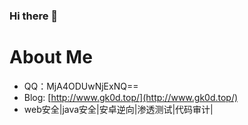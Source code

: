 ### Hi there 👋

<!--
**gk0d/gk0d** is a ✨ _special_ ✨ repository because its `README.md` (this file) appears on your GitHub profile.

Here are some ideas to get you started:

- 🔭 I’m currently working on ...
- 🌱 I’m currently learning ...
- 👯 I’m looking to collaborate on ...
- 🤔 I’m looking for help with ...
- 💬 Ask me about ...
- 📫 How to reach me: ...
- 😄 Pronouns: ...
- ⚡ Fun fact: ...
-->
# About Me
- QQ：MjA4ODUwNjExNQ==
- Blog: [http://www.gk0d.top/](http://www.gk0d.top/)
- web安全|java安全|安卓逆向|渗透测试|代码审计|
